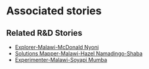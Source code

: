 # Associated stories

<!-- !!DO NOT REMOVE!! start autogenerated hyperlinks -->
## Related R&D Stories
- [Explorer\-Malawi\-McDonald Nyoni](/RnD-Archive/stories/?doc=Explorers_MWI)
- [Solutions Mapper\-Malawi\-Hazel Namadingo\-Shaba](/RnD-Archive/stories/?doc=SolutionMappers_MWI)
- [Experimenter\-Malawi\-Soyapi Mumba](/RnD-Archive/stories/?doc=Experimenters_MWI)
<!-- !!DO NOT REMOVE!! end autogenerated hyperlinks -->